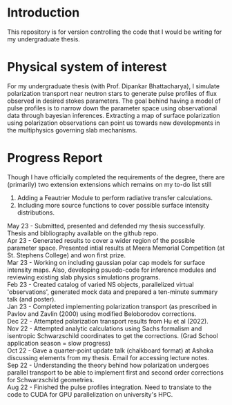 # Introduction  
This repository is for version controlling the code that I would be writing for my undergraduate thesis. 

# Physical system of interest 
For my undergraduate thesis (with Prof. Dipankar Bhattacharya), I simulate polarization transport near neutron stars to generate pulse profiles of flux observed in desired stokes parameters. The goal behind having a model of pulse profiles is to narrow down the parameter space using observational data through bayesian inferences. Extracting a map of surface polarization using polarization observations can point us towards new developments in the multiphysics governing slab mechanisms. 

# Progress Report

Though I have officially completed the requirements of the degree, there are (primarily) two extension extensions which remains on my to-do list still <br>
1. Adding a Feautrier Module to perform radiative transfer calculations. <br>
2. Including more source functions to cover possible surface intensity distributions. <br>

May 23 - Submitted, presented and defended my thesis successfully. Thesis and bibliography available on the github repo. <br>
Apr 23 - Generated results to cover a wider region of the possible parameter space. Presented intial results at Meera Memorial Competition (at St. Stephens College) and won first prize. <br>
Mar 23 - Working on including gaussian polar cap models for surface intensity maps. Also, developing psuedo-code for inference modules and reviewing existing slab physics simulations programs. <br>
Feb 23 - Created catalog of varied NS objects, parallelized virtual 'observations', generated mock data and prepared a ten-minute summary talk (and poster). <br>
Jan 23 - Completed implementing polarization transport (as prescribed in Pavlov and Zavlin (2000) using modified Beloborodov corrections. <br>
Dec 22 - Attempted polarization transport results from Hu et al (2022). <br>
Nov 22 - Attempted analytic calculations using Sachs formalism and isentropic Schwarzschild coordinates to get the corrections. (Grad School application season = slow progress)  
Oct 22 - Gave a quarter-point update talk (chalkboard format) at Ashoka discussing elements from my thesis. Email for accessing lecture notes. <br>
Sep 22 - Understanding the theory behind how polarization undergoes parallel transport to be able to implement first and second order corrections for Schwarzschild geometries. <br>
Aug 22 - Finished the pulse profiles integration. Need to translate to the code to CUDA for GPU parallelization on university's HPC.
